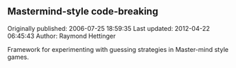 ## Mastermind-style code-breaking 
Originally published: 2006-07-25 18:59:35 
Last updated: 2012-04-22 06:45:43 
Author: Raymond Hettinger 
 
Framework for experimenting with guessing strategies in Master-mind style games.
